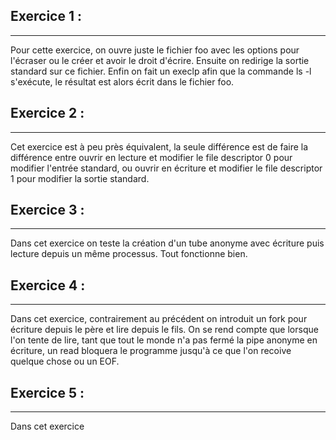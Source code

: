 ## Exercice 1 :
---
Pour cette exercice, on ouvre juste le fichier foo avec les options pour l'écraser ou le créer et avoir le droit d'écrire.
Ensuite on redirige la sortie standard sur ce fichier.
Enfin on fait un execlp afin que la commande ls -l s'exécute, le résultat est alors écrit dans le fichier foo.

## Exercice 2 :
---
Cet exercice est à peu près équivalent, la seule différence est de faire la différence entre ouvrir en lecture et modifier le file descriptor 0 pour modifier l'entrée standard, ou ouvrir en écriture et modifier le file descriptor 1 pour modifier la sortie standard.

## Exercice 3 :
---
Dans cet exercice on teste la création d'un tube anonyme avec écriture puis lecture depuis un même processus. Tout fonctionne bien.

## Exercice 4 :
---
Dans cet exercice, contrairement au précédent on introduit un fork pour écriture depuis le père et lire depuis le fils. On se rend compte que lorsque l'on tente de lire, tant que tout le monde n'a pas fermé la pipe anonyme en écriture, un read bloquera le programme jusqu'à ce que l'on recoive quelque chose ou un EOF.

## Exercice 5 :
---
Dans cet exercice